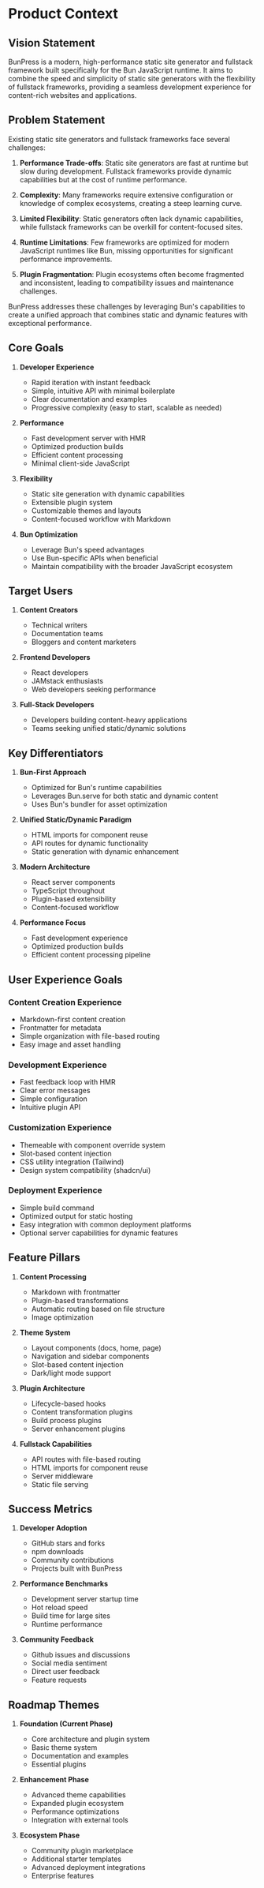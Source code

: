 # Product Context

## Vision Statement

BunPress is a modern, high-performance static site generator and fullstack framework built specifically for the Bun JavaScript runtime. It aims to combine the speed and simplicity of static site generators with the flexibility of fullstack frameworks, providing a seamless development experience for content-rich websites and applications.

## Problem Statement

Existing static site generators and fullstack frameworks face several challenges:

1. **Performance Trade-offs**: Static site generators are fast at runtime but slow during development. Fullstack frameworks provide dynamic capabilities but at the cost of runtime performance.

2. **Complexity**: Many frameworks require extensive configuration or knowledge of complex ecosystems, creating a steep learning curve.

3. **Limited Flexibility**: Static generators often lack dynamic capabilities, while fullstack frameworks can be overkill for content-focused sites.

4. **Runtime Limitations**: Few frameworks are optimized for modern JavaScript runtimes like Bun, missing opportunities for significant performance improvements.

5. **Plugin Fragmentation**: Plugin ecosystems often become fragmented and inconsistent, leading to compatibility issues and maintenance challenges.

BunPress addresses these challenges by leveraging Bun's capabilities to create a unified approach that combines static and dynamic features with exceptional performance.

## Core Goals

1. **Developer Experience**
   - Rapid iteration with instant feedback
   - Simple, intuitive API with minimal boilerplate
   - Clear documentation and examples
   - Progressive complexity (easy to start, scalable as needed)

2. **Performance**
   - Fast development server with HMR
   - Optimized production builds
   - Efficient content processing
   - Minimal client-side JavaScript

3. **Flexibility**
   - Static site generation with dynamic capabilities
   - Extensible plugin system
   - Customizable themes and layouts
   - Content-focused workflow with Markdown

4. **Bun Optimization**
   - Leverage Bun's speed advantages
   - Use Bun-specific APIs when beneficial
   - Maintain compatibility with the broader JavaScript ecosystem

## Target Users

1. **Content Creators**
   - Technical writers
   - Documentation teams
   - Bloggers and content marketers

2. **Frontend Developers**
   - React developers
   - JAMstack enthusiasts
   - Web developers seeking performance

3. **Full-Stack Developers**
   - Developers building content-heavy applications
   - Teams seeking unified static/dynamic solutions

## Key Differentiators

1. **Bun-First Approach**
   - Optimized for Bun's runtime capabilities
   - Leverages Bun.serve for both static and dynamic content
   - Uses Bun's bundler for asset optimization

2. **Unified Static/Dynamic Paradigm**
   - HTML imports for component reuse
   - API routes for dynamic functionality
   - Static generation with dynamic enhancement

3. **Modern Architecture**
   - React server components
   - TypeScript throughout
   - Plugin-based extensibility
   - Content-focused workflow

4. **Performance Focus**
   - Fast development experience
   - Optimized production builds
   - Efficient content processing pipeline

## User Experience Goals

### Content Creation Experience
- Markdown-first content creation
- Frontmatter for metadata
- Simple organization with file-based routing
- Easy image and asset handling

### Development Experience
- Fast feedback loop with HMR
- Clear error messages
- Simple configuration
- Intuitive plugin API

### Customization Experience
- Themeable with component override system
- Slot-based content injection
- CSS utility integration (Tailwind)
- Design system compatibility (shadcn/ui)

### Deployment Experience
- Simple build command
- Optimized output for static hosting
- Easy integration with common deployment platforms
- Optional server capabilities for dynamic features

## Feature Pillars

1. **Content Processing**
   - Markdown with frontmatter
   - Plugin-based transformations
   - Automatic routing based on file structure
   - Image optimization

2. **Theme System**
   - Layout components (docs, home, page)
   - Navigation and sidebar components
   - Slot-based content injection
   - Dark/light mode support

3. **Plugin Architecture**
   - Lifecycle-based hooks
   - Content transformation plugins
   - Build process plugins
   - Server enhancement plugins

4. **Fullstack Capabilities**
   - API routes with file-based routing
   - HTML imports for component reuse
   - Server middleware
   - Static file serving

## Success Metrics

1. **Developer Adoption**
   - GitHub stars and forks
   - npm downloads
   - Community contributions
   - Projects built with BunPress

2. **Performance Benchmarks**
   - Development server startup time
   - Hot reload speed
   - Build time for large sites
   - Runtime performance

3. **Community Feedback**
   - Github issues and discussions
   - Social media sentiment
   - Direct user feedback
   - Feature requests

## Roadmap Themes

1. **Foundation (Current Phase)**
   - Core architecture and plugin system
   - Basic theme system
   - Documentation and examples
   - Essential plugins

2. **Enhancement Phase**
   - Advanced theme capabilities
   - Expanded plugin ecosystem
   - Performance optimizations
   - Integration with external tools

3. **Ecosystem Phase**
   - Community plugin marketplace
   - Additional starter templates
   - Advanced deployment integrations
   - Enterprise features 
